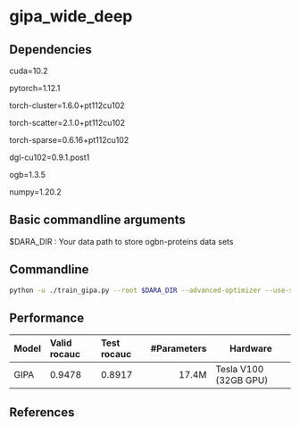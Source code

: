 # gipa_wide_deep

## Dependencies

cuda=10.2

pytorch=1.12.1 

torch-cluster=1.6.0+pt112cu102

torch-scatter=2.1.0+pt112cu102 

torch-sparse=0.6.16+pt112cu102 

dgl-cu102=0.9.1.post1

ogb=1.3.5

numpy=1.20.2

## Basic commandline arguments
$DARA_DIR : Your data path to store ogbn-proteins data sets

## Commandline
```bash
python -u ./train_gipa.py --root $DARA_DIR --advanced-optimizer --use-sparse-fea 
```

## Performance

| Model              |Valid rocauc  | Test rocauc   | \#Parameters    | Hardware |
|:------------------ |:--------------   |:---------------| --------------:|----------|
| GIPA     | 0.9478 | 0.8917 | 17.4M  | Tesla V100 (32GB GPU) |

## References
